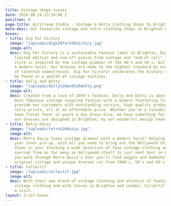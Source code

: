 ```yaml
---
title: Vintage shops sussex
date: 2018-08-14 13:24:00 Z
position: 6
page-title: Airstream Studio - Vintage & Retro Clothing Shops In Brighton & Sussex
meta-desc: Our favourite vintage and retro clothing shops in Brighton & Sussex.
boxes:
- title: Dig For Victory
  image: "/uploads/dig%20for%20victory.jpg"
  image-alt: 
  desc: Dig For Victory is a sustainable fashion label in Brighton, England that creates
    limited edition and one-off pieces from vintage and "end-of-roll" fabrics. Our
    style is inspired by the vintage glamour of the 40's and 50's, but executed with
    a modern twist. Our dresses are made to the highest standard by our local team
    of talented seamstresses. Dig For Victory! celebrates the history of fashion to
    be found in a wealth of vintage textiles.
- title: Dolly and Dotty
  image: "/uploads/dolly%20and%20dotty.png"
  image-alt: 
  desc: Created from a love of 1950's fashion, Dolly and Dotty is about creating the
    most fabulous vintage inspired fashion with a modern flattering fit. We aim to
    provide our customers with outstanding service, high quality products and beautiful
    retro prints, all at an affordable price. Whether you're a rockabilly rebel, you
    have floral fever or youre a day dress diva, we have something for you! All of
    our dresses are designed in Brighton, by our wonderful design team.
- title: Retro Daisy
  image: "/uploads/retro%20daisy.jpg"
  image-alt: 
  desc: Retro Daisy loves vintage glamour with a modern twist! Helping you to discover
    your inner pin-up, with all you need to bring out the Hollywood Starlet or Vintage
    Vixen in you! Stocking a wide selection of faux vintage clothing and accessories
    sourced from as far away as Hollywood itself to just next door in Brighton! When
    you walk through Retro Daisy's door you'll find wiggle and bombshell dresses,
    original vintage and unique dresses cut from 1940's, 50's and 60's patterns.
- title: Collectif
  image: "/uploads/collectif.jpg"
  image-alt: 
  desc: With their own brand of vintage clothing and stockist of leading brands of
    vintage clothing and with stores in Brighton and London, Collectif is well worth
    a visit.
layout: 3-col-boxes
---
```


